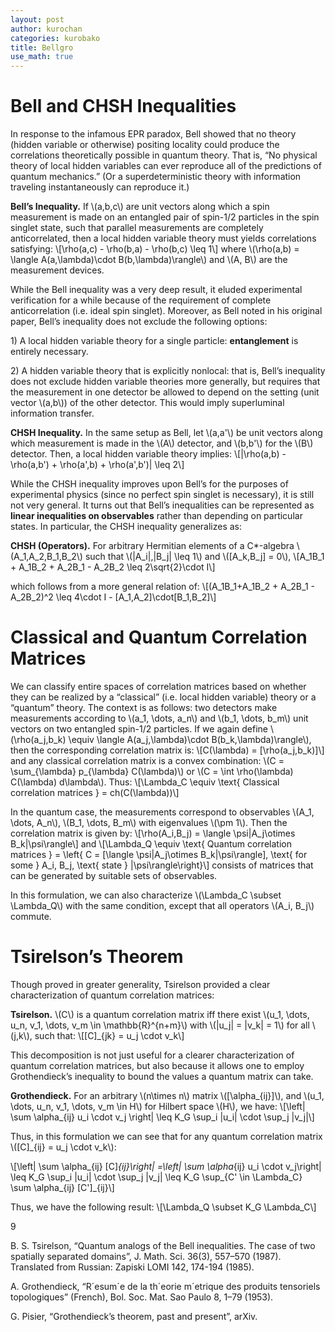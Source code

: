 ```yaml
---
layout: post
author: kurochan
categories: kurobako
title: Bellgro
use_math: true
---
```


Bell and CHSH Inequalities
==========================

In response to the infamous EPR paradox, Bell showed that no theory
(hidden variable or otherwise) positing locality could produce the
correlations theoretically possible in quantum theory. That is, “No
physical theory of local hidden variables can ever reproduce all of the
predictions of quantum mechanics.” (Or a superdeterministic theory with
information traveling instantaneously can reproduce it.)

<span>**Bell’s Inequality.**</span> If \\(a,b,c\\) are unit vectors
along which a spin measurement is made on an entangled pair of spin-1/2
particles in the spin singlet state, such that parallel measurements are
completely anticorrelated, then a local hidden variable theory must
yields correlations satisfying:
\\[\rho(a,c) - \rho(b,a) - \rho(b,c) \leq 1\\] where
\\(\rho(a,b) = \langle A(a,\lambda)\cdot B(b,\lambda)\rangle\\) and
\\(A, B\\) are the measurement devices.

While the Bell inequality was a very deep result, it eluded experimental
verification for a while because of the requirement of complete
anticorrelation (i.e. ideal spin singlet). Moreover, as Bell noted in
his original paper, Bell’s inequality does not exclude the following
options:

1\) A local hidden variable theory for a single particle:
<span>**entanglement**</span> is entirely necessary.

2\) A hidden variable theory that is explicitly nonlocal: that is, Bell’s
inequality does not exclude hidden variable theories more generally, but
requires that the measurement in one detector be allowed to depend on
the setting (unit vector \\(a,b\\)) of the other detector. This would
imply superluminal information transfer.

<span>**CHSH Inequality.**</span> In the same setup as Bell, let
\\(a,a'\\) be unit vectors along which measurement is made in the
\\(A\\) detector, and \\(b,b'\\) for the \\(B\\) detector. Then, a local
hidden variable theory implies:
\\[|\rho(a,b) - \rho(a,b') + \rho(a',b) + \rho(a',b')| \leq 2\\]

While the CHSH inequality improves upon Bell’s for the purposes of
experimental physics (since no perfect spin singlet is necessary), it is
still not very general. It turns out that Bell’s inequalities can be
represented as <span>**linear inequalities on observables**</span>
rather than depending on particular states. In particular, the CHSH
inequality generalizes as:

<span>**CHSH (Operators).**</span> For arbitrary Hermitian elements of a
C\*-algebra \\(A_1,A_2,B_1,B_2\\) such that \\(\|A_i\|,\|B_j\| \leq 1\\)
and \\([A_k,B_j] = 0\\),
\\[A_1B_1 + A_1B_2 + A_2B_1 - A_2B_2 \leq 2\sqrt{2}\cdot I\\]

which follows from a more general relation of:
\\[(A_1B_1+A_1B_2 + A_2B_1 - A_2B_2)^2 \leq 4\cdot I - [A_1,A_2]\cdot[B_1,B_2]\\]

Classical and Quantum Correlation Matrices
==========================================

We can classify entire spaces of correlation matrices based on whether
they can be realized by a “classical” (i.e. local hidden variable)
theory or a “quantum” theory. The context is as follows: two detectors
make measurements according to \\(a_1, \dots, a_n\\) and
\\(b_1, \dots, b_m\\) unit vectors on two entangled spin-1/2 particles.
If we again define
\\(\rho(a_j,b_k) \equiv \langle A(a_j,\lambda)\cdot B(b_k,\lambda)\rangle\\),
then the corresponding correlation matrix is:
\\[C(\lambda) = [\rho(a_j,b_k)]\\] and any classical correlation matrix
is a convex combination: \\(C = \sum_{\lambda} p_{\lambda} C(\lambda)\\)
or \\(C = \int \rho(\lambda) C(\lambda) d\lambda\\). Thus:
\\[\Lambda_C \equiv \text{ Classical correlation matrices } = ch(C(\lambda))\\]

In the quantum case, the measurements correspond to observables
\\(A_1, \dots, A_n\\), \\(B_1, \dots, B_m\\) with eigenvalues
\\(\pm 1\\). Then the correlation matrix is given by:
\\[\rho(A_i,B_j) = \langle \psi|A_j\otimes B_k|\psi\rangle\\] and
\\[\Lambda_Q \equiv \text{ Quantum correlation matrices } = \left\{ C = [\langle \psi|A_j\otimes B_k|\psi\rangle], \text{ for some } A_i, B_j, \text{ state } |\psi\rangle\right\}\\]
consists of matrices that can be generated by suitable sets of
observables.

In this formulation, we can also characterize
\\(\Lambda_C \subset \Lambda_Q\\) with the same condition, except that
all operators \\(A_i, B_j\\) commute.

Tsirelson’s Theorem
===================

Though proved in greater generality, Tsirelson provided a clear
characterization of quantum correlation matrices:

<span>**Tsirelson.**</span> \\(C\\) is a quantum correlation matrix iff
there exist \\(u_1, \dots, u_n, v_1, \dots, v_m \in \mathbb{R}^{n+m}\\)
with \\(\|u_j\| = \|v_k\| = 1\\) for all \\(j,k\\), such that:
\\[[C]_{jk} = u_j \cdot v_k\\]

This decomposition is not just useful for a clearer characterization of
quantum correlation matrices, but also because it allows one to employ
Grothendieck’s inequality to bound the values a quantum matrix can take.

<span>**Grothendieck.**</span> For an arbitrary \\(n\times n\\) matrix
\\([\alpha_{ij}]\\), and \\(u_1, \dots, u_n, v_1, \dots, v_m \in H\\)
for Hilbert space \\(H\\), we have:
\\[\left| \sum \alpha_{ij} u_i \cdot v_j \right| \leq K_G \sup_i \|u_i\| \cdot \sup_j \|v_j\|\\]

Thus, in this formulation we can see that for any quantum correlation
matrix \\([C]_{ij} = u_j \cdot v_k\\):

\\[\left| \sum \alpha_{ij}  [C]_{ij}\right|  =\left| \sum \alpha_{ij}  u_i \cdot v_j\right| \leq K_G \sup_i \|u_i\| \cdot \sup_j \|v_j\| \leq K_G \sup_{C' \in \Lambda_C} \sum \alpha_{ij} [C']_{ij}\\]

Thus, we have the following result:
\\[\Lambda_Q \subset K_G \Lambda_C\\]

<span>9</span>

B. S. Tsirelson, “Quantum analogs of the Bell inequalities. The case of
two spatially separated domains”, J. Math. Sci. 36(3), 557–570 (1987).
Translated from Russian: Zapiski LOMI 142, 174-194 (1985).

A. Grothendieck, “R´esum´e de la th´eorie m´etrique des produits
tensoriels topologiques” (French), Bol. Soc. Mat. Sao Paulo 8, 1–79
(1953).

G. Pisier, “Grothendieck’s theorem, past and present”, arXiv.

